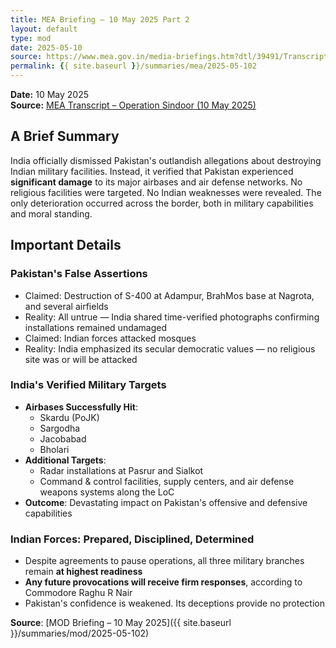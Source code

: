```yaml
---
title: MEA Briefing – 10 May 2025 Part 2
layout: default
type: mod
date: 2025-05-10
source: https://www.mea.gov.in/media-briefings.htm?dtl/39491/Transcript_of_Special_briefing_by_MOD_on_OPERATION_SINDOOR_May_10_2025
permalink: {{ site.baseurl }}/summaries/mea/2025-05-102
---
```


**Date:** 10 May 2025  
**Source:** [MEA Transcript – Operation Sindoor (10 May 2025)](https://www.mea.gov.in/media-briefings.htm?dtl/39491/Transcript_of_Special_briefing_by_MOD_on_OPERATION_SINDOOR_May_10_2025)


## A Brief Summary

India officially dismissed Pakistan's outlandish allegations about destroying Indian military facilities. Instead, it verified that Pakistan experienced **significant damage** to its major airbases and air defense networks. No religious facilities were targeted. No Indian weaknesses were revealed. The only deterioration occurred across the border, both in military capabilities and moral standing.

## Important Details

### Pakistan's False Assertions

* Claimed: Destruction of S-400 at Adampur, BrahMos base at Nagrota, and several airfields
* Reality: All untrue — India shared time-verified photographs confirming installations remained undamaged
* Claimed: Indian forces attacked mosques
* Reality: India emphasized its secular democratic values — no religious site was or will be attacked

### India's Verified Military Targets

* **Airbases Successfully Hit**:
   * Skardu (PoJK)
   * Sargodha
   * Jacobabad
   * Bholari
* **Additional Targets**:
   * Radar installations at Pasrur and Sialkot
   * Command & control facilities, supply centers, and air defense weapons systems along the LoC
* **Outcome**: Devastating impact on Pakistan's offensive and defensive capabilities

### Indian Forces: Prepared, Disciplined, Determined

* Despite agreements to pause operations, all three military branches remain **at highest readiness**
* **Any future provocations will receive firm responses**, according to Commodore Raghu R Nair
* Pakistan's confidence is weakened. Its deceptions provide no protection

**Source**: [MOD Briefing – 10 May 2025]({{ site.baseurl }}/summaries/mod/2025-05-102)